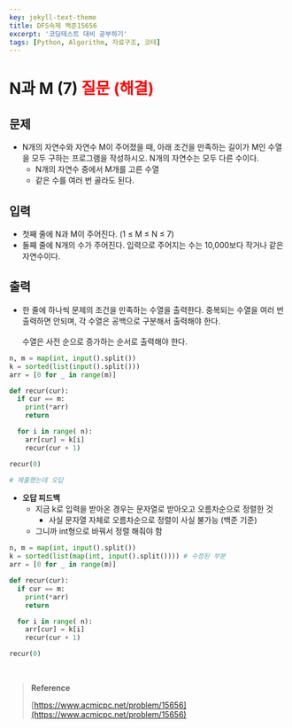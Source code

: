 ```yaml
---
key: jekyll-text-theme
title: DFS숙제 백준15656
excerpt: '코딩테스트 대비 공부하기'
tags: [Python, Algorithm, 자료구조, 코테]
---
```


# N과 M (7) <span style='color:red'>질문 (해결)</span>

## 문제

- N개의 자연수와 자연수 M이 주어졌을 때, 아래 조건을 만족하는 길이가 M인 수열을 모두 구하는 프로그램을 작성하시오. N개의 자연수는 모두 다른 수이다.
  - N개의 자연수 중에서 M개를 고른 수열
  - 같은 수를 여러 번 골라도 된다.

## 입력

- 첫째 줄에 N과 M이 주어진다. (1 ≤ M ≤ N ≤ 7)
- 둘째 줄에 N개의 수가 주어진다. 입력으로 주어지는 수는 10,000보다 작거나 같은 자연수이다.

## 출력

- 한 줄에 하나씩 문제의 조건을 만족하는 수열을 출력한다. 중복되는 수열을 여러 번 출력하면 안되며, 각 수열은 공백으로 구분해서 출력해야 한다.<br/><br/>수열은 사전 순으로 증가하는 순서로 출력해야 한다.

```python
n, m = map(int, input().split())
k = sorted(list(input().split()))
arr = [0 for _ in range(m)]

def recur(cur):
  if cur == m:
    print(*arr)
    return

  for i in range( n):
    arr[cur] = k[i]
    recur(cur + 1)

recur(0)

# 제출했는데 오답
```

- **오답 피드백**
  - 지금 k로 입력을 받아온 경우는 문자열로 받아오고 오름차순으로 정렬한 것
    - 사실 문자열 자체로 오름차순으로 정렬이 사실 불가능 (백준 기준)
  - 그니까 int형으로 바꿔서 정렬 해줘야 함

```python
n, m = map(int, input().split())
k = sorted(list(map(int, input().split()))) # 수정된 부분
arr = [0 for _ in range(m)]

def recur(cur):
  if cur == m:
    print(*arr)
    return

  for i in range( n):
    arr[cur] = k[i]
    recur(cur + 1)

recur(0)
```

<br/>

> **Reference** 
>
> [https://www.acmicpc.net/problem/15656](https://www.acmicpc.net/problem/15656)

